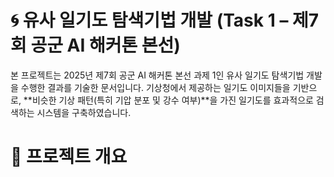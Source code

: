 # 🌀 유사 일기도 탐색기법 개발 (Task 1 – 제7회 공군 AI 해커톤 본선)

본 프로젝트는 2025년 제7회 공군 AI 해커톤 본선 과제 1인 유사 일기도 탐색기법 개발을 수행한 결과를 기술한 문서입니다.
기상청에서 제공하는 일기도 이미지들을 기반으로, **비슷한 기상 패턴(특히 기압 분포 및 강수 여부)**을 가진 일기도를 효과적으로 검색하는 시스템을 구축하였습니다.

# 📌 프로젝트 개요
